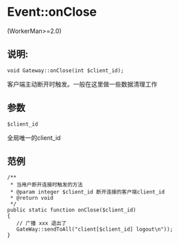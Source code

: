 # Event::onClose
(WorkerMan>=2.0)

## 说明:
```
void Gateway::onClose(int $client_id);
```

客户端主动断开时触发。一般在这里做一些数据清理工作

## 参数
``` $client_id ```

全局唯一的client_id


## 范例

```
/**
 * 当用户断开连接时触发的方法
 * @param integer $client_id 断开连接的客户端client_id
 * @return void
 */
public static function onClose($client_id)
{
   // 广播 xxx 退出了
   GateWay::sendToAll("client[$client_id] logout\n"));
}
```
